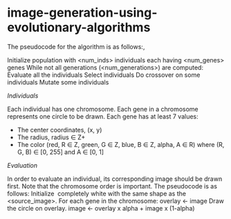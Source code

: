 # image-generation-using-evolutionary-algorithms

The pseudocode for the algorithm is as follows:,

Initialize population with <num_inds> individuals each having <num_genes> genes
While not all generations (<num_generations>) are computed:
Evaluate all the individuals
Select individuals
Do crossover on some individuals
Mutate some individuals

*Individuals*

Each individual has one chromosome. Each gene in a chromosome represents one circle to be drawn.
Each gene has at least 7 values:
* The center coordinates, (x, y)
* The radius, radius ∈ Z+
* The color (red, R ∈ Z, green, G ∈ Z, blue, B ∈ Z, alpha, A ∈ R) where (R, G, B) ∈ [0, 255] and
A ∈ [0, 1]

*Evaluation*

In order to evaluate an individual, its corresponding image should be drawn first. Note that the chromosome order is important. The pseudocode is as follows:
Initialize <image> completely white with the same shape as the <source_image>.
For each gene in the chromosome:
overlay <- image
Draw the circle on overlay.
image <- overlay x alpha + image x (1-alpha)
  


